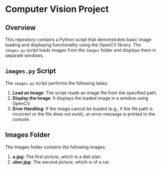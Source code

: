 # Computer Vision Project

## Overview

This repository contains a Python script that demonstrates basic image loading and displaying functionality using the OpenCV library. The `images.py` script loads images from the `Images` folder and displays them in separate windows.

## `images.py` Script

The `images.py` script performs the following tasks:

1. **Load an Image**: The script reads an image file from the specified path.
2. **Display the Image**: It displays the loaded image in a window using OpenCV.
3. **Error Handling**: If the image cannot be loaded (e.g., if the file path is incorrect or the file does not exist), an error message is printed to the console.

## Images Folder
The Images folder contains the following images:

1. **a.jpg:** The first picture, which is a diet plan.
2. **uber.jpg:** The second picture, which is of a car.

